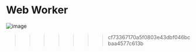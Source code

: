 # Web Worker

![image](https://github.com/imFaizanArif/webWorkers/assets/65083993/be15ac4d-2bce-4bc4-a8ef-8076e4cfcb58)
>>>>>>> cf73367170a5f0803e43dbf046bcbaa4577c613b
